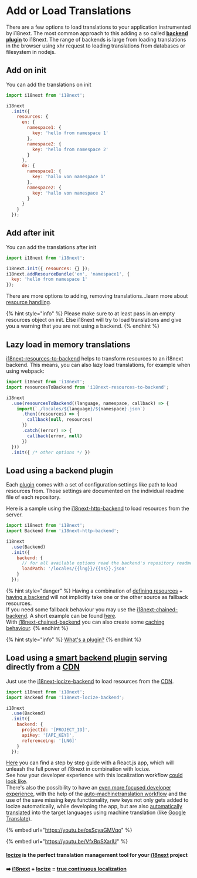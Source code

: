 # Add or Load Translations

There are a few options to load translations to your application instrumented by i18next. The most common approach to this adding a so called [**backend plugin**](https://www.i18next.com/overview/plugins-and-utils#backends) to i18next. The range of backends is large from loading translations in the browser using xhr request to loading translations from databases or filesystem in nodejs.

## Add on init

You can add the translations on init

```javascript
import i18next from 'i18next';

i18next
  .init({
    resources: {
      en: {
        namespace1: {
          key: 'hello from namespace 1'
        },
        namespace2: {
          key: 'hello from namespace 2'
        }
      },
      de: {
        namespace1: {
          key: 'hallo von namespace 1'
        },
        namespace2: {
          key: 'hallo von namespace 2'
        }  
      }
    }
  });
```

## Add after init

You can add the translations after init

```javascript
import i18next from 'i18next';

i18next.init({ resources: {} });
i18next.addResourceBundle('en', 'namespace1', {
  key: 'hello from namespace 1'
});
```

There are more options to adding, removing translations...learn more about [resource handling](../overview/api.md).

{% hint style="info" %}
Please make sure to at least pass in an empty resources object on init. Else i18next will try to load translations and give you a warning that you are not using a backend.
{% endhint %}

## Lazy load in memory translations

[i18next-resources-to-backend](https://github.com/i18next/i18next-resources-to-backend) helps to transform resources to an i18next backend. This means, you can also lazy load translations, for example when using webpack:

```javascript
import i18next from 'i18next';
import resourcesToBackend from 'i18next-resources-to-backend';

i18next
  .use(resourcesToBackend((language, namespace, callback) => {
    import(`./locales/${language}/${namespace}.json`)
      .then((resources) => {
        callback(null, resources)
      })
      .catch((error) => {
        callback(error, null)
      })
  }))
  .init({ /* other options */ })
```

## Load using a backend plugin

Each [plugin](../principles/plugins.md) comes with a set of configuration settings like path to load resources from. Those settings are documented on the individual readme file of each repository.

Here is a sample using the [i18next-http-backend](https://github.com/i18next/i18next-http-backend) to load resources from the server.

```javascript
import i18next from 'i18next';
import Backend from 'i18next-http-backend';

i18next
  .use(Backend)
  .init({
    backend: {
      // for all available options read the backend's repository readme file
      loadPath: '/locales/{{lng}}/{{ns}}.json'
    }
  });
```

{% hint style="danger" %}
Having a combination of [defining resources](add-or-load-translations.md#add-on-init) + [having a backend](add-or-load-translations.md#load-using-a-backend-plugin) will not implicitly take one or the other source as fallback resources.  
If you need some fallback behaviour you may use the [i18next-chained-backend](https://github.com/i18next/i18next-chained-backend). A short example can be found [here](https://github.com/i18next/i18next-http-backend/blob/master/example/fallback/app.js).  
With [i18next-chained-backend](https://github.com/i18next/i18next-chained-backend) you can also create some [caching behaviour](caching.md).
{% endhint %}

{% hint style="info" %}
[What's a plugin?](../principles/plugins.md)
{% endhint %}

## Load using a [smart backend plugin](https://github.com/locize/i18next-locize-backend) serving directly from a [CDN](https://docs.locize.com/whats-inside/cdn-content-delivery-network)

Just use the [i18next-locize-backend](https://github.com/locize/i18next-locize-backend) to load resources from the [CDN](https://docs.locize.com/whats-inside/cdn-content-delivery-network).

```javascript
import i18next from 'i18next';
import Backend from 'i18next-locize-backend';

i18next
  .use(Backend)
  .init({
    backend: {
      projectId: '[PROJECT_ID]',
      apiKey: '[API_KEY]',
      referenceLng: '[LNG]'
    }
  });
```

[Here](https://github.com/locize/react-tutorial) you can find a step by step guide with a React.js app, which will unleash the full power of i18next in combination with locize.  
See how your developer experience with this localization workflow [could look like](https://youtu.be/osScyaGMVqo).  
There's also the possibility to have an [even more focused developer experience](https://youtu.be/VfxBpSXarlU), with the help of the [auto-machinetranslation workflow](https://docs.locize.com/whats-inside/auto-machine-translation) and the use of the save missing keys functionality, new keys not only gets added to locize automatically, while developing the app, but are also [automatically translated](https://youtu.be/VfxBpSXarlU) into the target languages using machine translation \(like [Google Translate](https://cloud.google.com/translate)\).

{% embed url="https://youtu.be/osScyaGMVqo" %}

{% embed url="https://youtu.be/VfxBpSXarlU" %}

#### [**locize**](https://locize.com) is the perfect translation management tool for your [**i18next**](https://www.i18next.com) project

#### ➡️ [i18next](https://www.i18next.com/) + [locize](https://locize.com/) = [true continuous localization](https://locize.com/how-it-works.html#continouslocalization)

